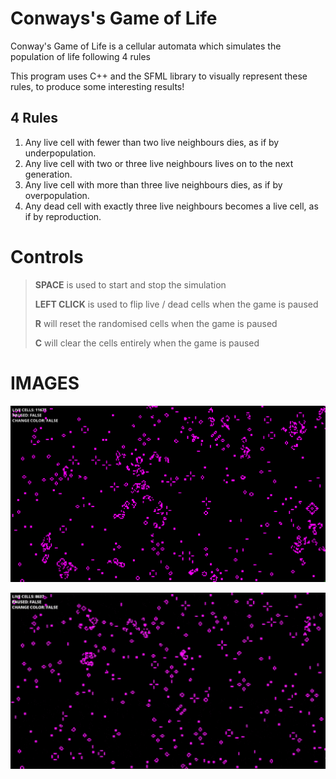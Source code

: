 # Conways's Game of Life
Conway's Game of Life is a cellular automata which simulates the population of life following 4 rules

This program uses C++ and the SFML library to visually represent these rules, to produce some interesting results!


## 4 Rules
1.  Any live cell with fewer than two live neighbours dies, as if by underpopulation.
2.  Any live cell with two or three live neighbours lives on to the next generation.
3.  Any live cell with more than three live neighbours dies, as if by overpopulation.
4.  Any dead cell with exactly three live neighbours becomes a live cell, as if by reproduction.

# Controls

> **SPACE** is used to start and stop the simulation
>
> **LEFT CLICK** is used to flip live / dead cells when the game is paused
>
> **R** will reset the randomised cells when the game is paused
> 
> **C** will clear the cells entirely when the game is paused

# IMAGES

![STILL IMAGE](img/GOLImage.png)


![GIF](img/gifs/GOLGIF_.gif)
